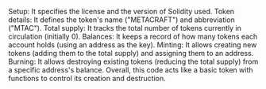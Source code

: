 Setup: It specifies the license and the version of Solidity used.
Token details: It defines the token's name ("METACRAFT") and abbreviation ("MTAC").
Total supply: It tracks the total number of tokens currently in circulation (initially 0).
Balances: It keeps a record of how many tokens each account holds (using an address as the key).
Minting: It allows creating new tokens (adding them to the total supply) and assigning them to an address.
Burning: It allows destroying existing tokens (reducing the total supply) from a specific address's balance.
Overall, this code acts like a basic token with functions to control its creation and destruction.
